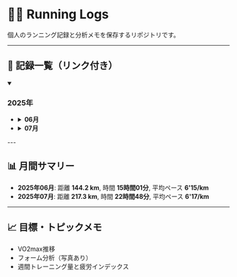 # 🏃‍♂️ Running Logs

個人のランニング記録と分析メモを保存するリポジトリです。

---

## 📅 記録一覧（リンク付き）

<details open>
  <summary><h3>2025年</h3></summary>
  <ul>
    <li>
      <details>
        <summary><strong>06月</strong></summary>
        <ul>
          <li><a href="logs/2025-06-30.md">2025年06月30日</a></li>
          <li><a href="logs/2025-06-29.md">2025年06月29日</a></li>
          <li><a href="logs/2025-06-27.md">2025年06月27日</a></li>
          <li><a href="logs/2025-06-26.md">2025年06月26日</a></li>
          <li><a href="logs/2025-06-25.md">2025年06月25日</a></li>
          <li><a href="logs/2025-06-24.md">2025年06月24日</a></li>
          <li><a href="logs/2025-06-23.md">2025年06月23日</a></li>
          <li><a href="logs/2025-06-22.md">2025年06月22日</a></li>
          <li><a href="logs/2025-06-20.md">2025年06月20日</a></li>
          <li><a href="logs/2025-06-19.md">2025年06月19日</a></li>
          <li><a href="logs/2025-06-18.md">2025年06月18日</a></li>
          <li><a href="logs/2025-06-16.md">2025年06月16日</a></li>
          <li><a href="logs/2025-06-15.md">2025年06月15日</a></li>
        </ul>
      </details>
    </li>
    <li>
      <details>
        <summary><strong>07月</strong></summary>
        <ul>
          <li><a href="logs/2025-07-29.md">2025年07月29日</a></li>
          <li><a href="logs/2025-07-28.md">2025年07月28日</a></li>
          <li><a href="logs/2025-07-27.md">2025年07月27日</a></li>
          <li><a href="logs/2025-07-25.md">2025年07月25日</a></li>
          <li><a href="logs/2025-07-24.md">2025年07月24日</a></li>
          <li><a href="logs/2025-07-23.md">2025年07月23日</a></li>
          <li><a href="logs/2025-07-22.md">2025年07月22日</a></li>
          <li><a href="logs/2025-07-18.md">2025年07月18日</a></li>
          <li><a href="logs/2025-07-17.md">2025年07月17日</a></li>
          <li><a href="logs/2025-07-16.md">2025年07月16日</a></li>
          <li><a href="logs/2025-07-15.md">2025年07月15日</a></li>
          <li><a href="logs/2025-07-14.md">2025年07月14日</a></li>
          <li><a href="logs/2025-07-12.md">2025年07月12日</a></li>
          <li><a href="logs/2025-07-11.md">2025年07月11日</a></li>
          <li><a href="logs/2025-07-10.md">2025年07月10日</a></li>
          <li><a href="logs/2025-07-09.md">2025年07月09日</a></li>
          <li><a href="logs/2025-07-08.md">2025年07月08日</a></li>
          <li><a href="logs/2025-07-07.md">2025年07月07日</a></li>
          <li><a href="logs/2025-07-05.md">2025年07月05日</a></li>
          <li><a href="logs/2025-07-04.md">2025年07月04日</a></li>
          <li><a href="logs/2025-07-03.md">2025年07月03日</a></li>
          <li><a href="logs/2025-07-02.md">2025年07月02日</a></li>
        </ul>
      </details>
    </li>
  </ul>
</details>
---

## 📊 月間サマリー

- **2025年06月**: 距離 **144.2 km**, 時間 **15時間01分**, 平均ペース **6'15/km**
- **2025年07月**: 距離 **217.3 km**, 時間 **22時間48分**, 平均ペース **6'17/km**
---

## 📈 目標・トピックメモ

- VO2max推移
- フォーム分析（写真あり）
- 週間トレーニング量と疲労インデックス
